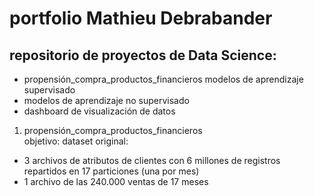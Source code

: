 # **portfolio Mathieu Debrabander**
## repositorio de proyectos de Data Science:
- propensión_compra_productos_financieros modelos de aprendizaje supervisado
- modelos de aprendizaje no supervisado
- dashboard de visualización de datos

1. propensión_compra_productos_financieros</br>
objetivo: 
dataset original: </br>
- 3 archivos de atributos de clientes con 6 millones de registros repartidos en 17 particiones (una por mes)</br>
- 1 archivo de las 240.000 ventas de 17 meses 
